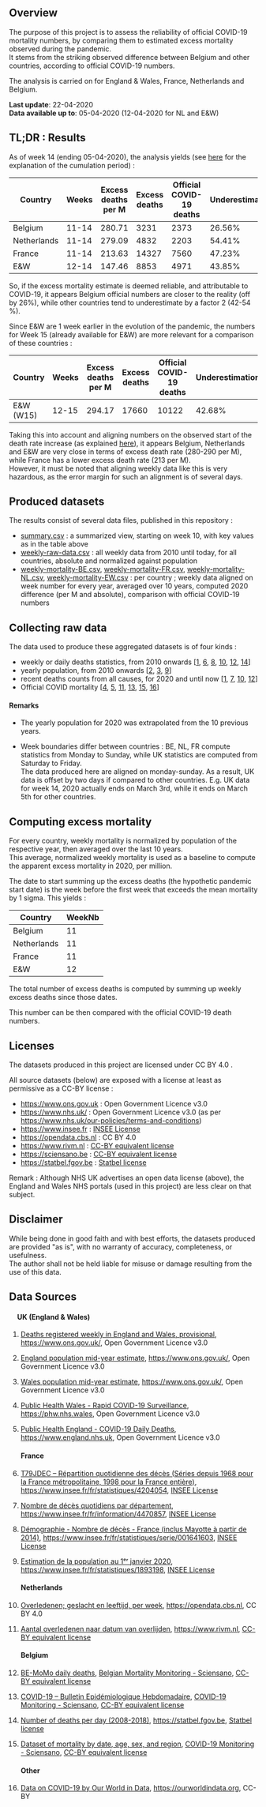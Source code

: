  
## Overview

The purpose of this project is to assess the reliability of official COVID-19 mortality numbers, by comparing them to 
estimated excess mortality observed during the pandemic.  
It stems from the striking observed difference between Belgium and other countries, according to official COVID-19 
numbers.

The analysis is carried on for England & Wales, France, Netherlands and Belgium.  

**Last update**: 22-04-2020  
**Data available up to**: 05-04-2020 (12-04-2020 for NL and E&W)

## TL;DR : Results

 As of week 14 (ending 05-04-2020), the analysis yields (see [here](#computing-excess-mortality) for the explanation 
 of the cumulation period) :
 
 | Country        | Weeks      | Excess deaths per M | Excess deaths | Official COVID-19 deaths  | Underestimation   |
 | -------------  | ---------- | -------------       | -----         | -----                     | ----              |
 | Belgium        | 11-14      | 280.71              | 3231          | 2373                      | 26.56%            |
 | Netherlands    | 11-14      | 279.09              | 4832          | 2203                      | 54.41%            |
 | France         | 11-14      | 213.63              | 14327         | 7560                      | 47.23%            |
 | E&W            | 12-14      | 147.46              | 8853          | 4971                      | 43.85%            |

So, if the excess mortality estimate is deemed reliable, and attributable to COVID-19, it appears Belgium official numbers
are closer to the reality (off by 26%), while other countries tend to underestimate by a factor 2 (42-54 %).  
 
 Since E&W are 1 week earlier in the evolution of the pandemic, the numbers for Week 15 (already available for E&W) are
 more relevant for a comparison of these countries :
 
  | Country        | Weeks      | Excess deaths per M | Excess deaths | Official COVID-19 deaths  | Underestimation   |
  | -------------  | ---------- | -------------       | -----         | -----                     | ----              |
  | E&W (W15)      | 12-15      | 294.17              | 17660         | 10122                     | 42.68%            |

Taking this into account and aligning numbers on the observed start of the death rate increase (as explained 
[here](#computing-excess-mortality)), it appears Belgium, Netherlands and E&W are very close in terms of excess death 
rate (280-290 per M), while France has a lower excess death rate (213 per M).  
However, it must be noted that aligning weekly data like this is very hazardous, as the error margin for such an 
alignment is of several days.

## Produced datasets

The results consist of several data files, published in this repository :
 * [summary.csv](./data/summary.csv) : a summarized view, starting on week 10, with key values as in the table above
 * [weekly-raw-data.csv](./data/weekly-raw-data.csv)  : all weekly data from 2010 until today, for all countries, 
 absolute and normalized against population
 * [weekly-mortality-BE.csv](./data/weekly-mortality-BE.csv), [weekly-mortality-FR.csv](./data/weekly-mortality-FR.csv), 
 [weekly-mortality-NL.csv](./data/weekly-mortality-NL.csv), [weekly-mortality-EW.csv](./data/weekly-mortality-EW.csv) : 
 per country ; weekly data aligned on week number for every year, averaged over 10 years, computed 2020 difference 
 (per M and absolute), comparison with official COVID-19 numbers
 
## Collecting raw data

The data used to produce these aggregated datasets is of four kinds :
 * weekly or daily deaths statistics, from 2010 onwards [[1](#f1), [6](#f6), [8](#f8), [10](#f10), [12](#f12), 
 [14](#f14)]
 * yearly population, from 2010 onwards [[2](#f2), [3](#f3), [9](#f9)]
 * recent deaths counts from all causes, for 2020 and until now [[1](#f1), [7](#f7), [10](#f10), [12](#f12)]
 * Official COVID mortality [[4](#f4), [5](#f5), [11](#f11), [13](#f13), [15](#f15), [16](#f16)]

#### Remarks
 * The yearly population for 2020 was extrapolated from the 10 previous years.

 * Week boundaries differ between countries : BE, NL, FR compute statistics from Monday to Sunday, 
while UK statistics are computed from Saturday to Friday.  
The data produced here are aligned on monday-sunday. As a result, UK data is offset by two days 
if compared to other countries. E.g. UK data for week 14, 2020 actually ends on March 3rd, while it ends on March 5th 
for other countries.

## Computing excess mortality
For every country, weekly mortality is normalized by population of the respective year, then averaged 
over the last 10 years.  
This average, normalized weekly mortality is used as a baseline to compute the apparent excess mortality in 2020, 
per million.

The date to start summing up the excess deaths (the hypothetic pandemic start date) is the week before the first week 
that exceeds the mean mortality by 1 sigma. This yields :

 | Country        | WeekNb | 
 | -------------  | ------ | 
 | Belgium        | 11     |
 | Netherlands    | 11     | 
 | France         | 11     |
 | E&W            | 12     | 

The total number of excess deaths is computed by summing up weekly excess deaths since those dates. 

This number can be then compared with the official COVID-19 death numbers.

## Licenses
The datasets produced in this project are licensed under CC BY 4.0 .

All source datasets (below) are exposed with a license at least as permissive as a CC-BY license : 
 - https://www.ons.gov.uk :  Open Government Licence v3.0
 - https://www.nhs.uk/ : Open Government Licence v3.0 (as per https://www.nhs.uk/our-policies/terms-and-conditions)
 - https://www.insee.fr : [INSEE License](https://www.insee.fr/fr/information/2381863)
 - https://opendata.cbs.nl : CC BY 4.0
 - https://www.rivm.nl : [CC-BY equivalent license](https://www.rivm.nl/copyright)
 - https://sciensano.be : [CC-BY equivalent license](https://epistat.wiv-isp.be/momo/#copyright)
 - https://statbel.fgov.be : [Statbel license](https://statbel.fgov.be/sites/default/files/files/opendata/Licence%20open%20data_FR.pdf) 

Remark : Although NHS UK advertises an open data license (above), the England and Wales NHS portals (used in this 
project) are less clear on that subject.

## Disclaimer
While being done in good faith and with best efforts, the datasets produced are provided "as is", 
with no warranty of accuracy, completeness, or usefulness.  
The author shall not be held liable for misuse or damage resulting from the use of this data. 

## Data Sources

   #### &nbsp;&nbsp;&nbsp;&nbsp; UK (England & Wales)   
1. <a id="f1"></a> [Deaths registered weekly in England and Wales, provisional](https://www.ons.gov.uk/peoplepopulationandcommunity/birthsdeathsandmarriages/deaths/datasets/weeklyprovisionalfiguresondeathsregisteredinenglandandwales),
   https://www.ons.gov.uk/, Open Government Licence v3.0
2. <a id="f2"></a> [England population mid-year estimate](https://www.ons.gov.uk/peoplepopulationandcommunity/populationandmigration/populationestimates/timeseries/enpop/pop),
   https://www.ons.gov.uk/, Open Government Licence v3.0
3. <a id="f3"></a> [Wales population mid-year estimate](https://www.ons.gov.uk/peoplepopulationandcommunity/populationandmigration/populationestimates/timeseries/wapop/pop),
   https://www.ons.gov.uk/, Open Government Licence v3.0       
4. <a id="f4"></a> [Public Health Wales - Rapid COVID-19 Surveillance](https://public.tableau.com/profile/public.health.wales.health.protection#!/vizhome/RapidCOVID-19virology-Public/Headlinesummary),
   https://phw.nhs.wales, Open Government Licence v3.0   
5. <a id="f5"></a> [Public Health England - COVID-19 Daily Deaths](https://www.england.nhs.uk/statistics/statistical-work-areas/covid-19-daily-deaths/),
   https://www.england.nhs.uk, Open Government Licence v3.0   
   
   #### France   
6. <a id="f6"></a> [T79JDEC – Répartition quotidienne des décès (Séries depuis 1968 pour la France métropolitaine, 1998 pour la France entière)](https://www.insee.fr/fr/statistiques/fichier/4204054/T79JDEC.xls),
   https://www.insee.fr/fr/statistiques/4204054, [INSEE License](https://www.insee.fr/fr/information/2381863)
7. <a id="f7"></a> [Nombre de décès quotidiens par département](https://www.insee.fr/fr/information/4470857),
   https://www.insee.fr/fr/information/4470857, [INSEE License](https://www.insee.fr/fr/information/2381863)
8. <a id="f8"></a> [Démographie - Nombre de décès - France (inclus Mayotte à partir de 2014)](https://www.insee.fr/fr/statistiques/serie/001641603),
   https://www.insee.fr/fr/statistiques/serie/001641603, [INSEE License](https://www.insee.fr/fr/information/2381863)
9. <a id="f9"></a> [Estimation de la population au 1ᵉʳ janvier 2020](https://www.insee.fr/fr/statistiques/1893198), 
   https://www.insee.fr/fr/statistiques/1893198, [INSEE License](https://www.insee.fr/fr/information/2381863)
   
   #### Netherlands   
10. <a id="f10"></a> [Overledenen; geslacht en leeftijd, per week](https://opendata.cbs.nl/statline/#/CBS/nl/dataset/70895ned), 
   https://opendata.cbs.nl, CC BY 4.0
11. <a id="f11"></a> [Aantal overledenen naar datum van overlijden](https://www.rivm.nl/coronavirus-covid-19/grafieken), 
   https://www.rivm.nl, [CC-BY equivalent license](https://www.rivm.nl/copyright)
   
    #### Belgium   
12. <a id="f12"></a> [BE-MoMo daily deaths](https://epistat.wiv-isp.be/data/Belgium_DailyepistatPub.csv), 
   [Belgian Mortality Monitoring - Sciensano](https://epistat.wiv-isp.be/momo), [CC-BY equivalent license](https://epistat.wiv-isp.be/momo/#copyright) 
13. <a id="f13"></a> [COVID-19 – Bulletin Epidémiologique Hebdomadaire](https://covid-19.sciensano.be/fr/covid-19-situation-epidemiologique), 
   [COVID-19 Monitoring - Sciensano](https://covid-19.sciensano.be), [CC-BY equivalent license](https://epistat.wiv-isp.be/momo/#copyright)
14. <a id="f14"></a> [Number of deaths per day (2008-2018)](https://statbel.fgov.be/en/open-data/number-deaths-day),
   https://statbel.fgov.be, [Statbel license](https://statbel.fgov.be/sites/default/files/files/opendata/Licence%20open%20data_FR.pdf)
15. <a id="f15"></a> [Dataset of mortality by date, age, sex, and region](https://epistat.sciensano.be/Data/COVID19BE_MORT.csv),
   [COVID-19 Monitoring - Sciensano](https://epistat.wiv-isp.be/covid/), [CC-BY equivalent license](https://epistat.wiv-isp.be/momo/#copyright) 
    
    #### Other   
16. <a id="f16"></a> [Data on COVID-19 by Our World in Data](https://github.com/owid/covid-19-data/tree/master/public/data), 
  https://ourworldindata.org, CC-BY
